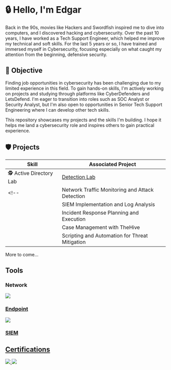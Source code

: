 #  🔒 Hello, I'm Edgar
Back in the 90s, movies like Hackers and Swordfish inspired me to dive into computers, and I discovered hacking and cybersecurity. Over the past 10 years, I have worked as a Tech Support Engineer, which helped me improve my technical and soft skills. For the last 5 years or so, I have trained and immersed myself in Cybersecurity, focusing especially on what caught my attention from the beginning, defensive security.

##  🎯 Objective
Finding job opportunities in cybersecurity has been challenging due to my limited experience in this field. To gain hands-on skills, I'm actively working on projects and studying through platforms like CyberDefenders and LetsDefend. I'm eager to transition into roles such as SOC Analyst or Security Analyst, but I'm also open to opportunities in Senior Tech Support Engineering where I can develop other tech skills.

This repository showcases my projects and the skills I'm building. I hope it helps me land a cybersecurity role and inspires others to gain practical experience.

## 🛡️ Projects

| Skill                                         | Associated Project         |
|-----------------------------------------------|----------------------------|
| 🕵️ Active Directory Lab         | <a href="https://github.com/evargas13/Active-Directory-Lab">Detection Lab</a>|
<!--| Network Traffic Monitoring and Attack Detection | <a href="https://google.com">Detection Lab</a>|
    | SIEM Implementation and Log Analysis      | <a href="https://google.com">Detection Lab|
    | Incident Response Planning and Execution      | SOC Automation Lab|
    | Case Management with TheHive                  | SOC Automation Lab|
    | Scripting and Automation for Threat Mitigation | SOC Automation Lab|-->

More to come...

## Tools

### Network
<div>
    <a href="https://www.wireshark.org">
        <img src="https://img.shields.io/badge/-Wireshark-1679A7?&style=for-the-badge&logo=Wireshark&logoColor=white"/>
    <!--</a>
    <a href="https://suricata.io">
        <img src="https://img.shields.io/badge/-Suricata-EF3B2D?&style=for-the-badge&logo=Suricata&logoColor=white"/>
    </a>        
    <a href="https://zeek.org/">
        <img src="https://img.shields.io/badge/-Zeek-777BB4?&style=for-the-badge&logo=Zeek&logoColor=white"/>
     </a> -->
</div>

### Endpoint 
<div>
    <a href="https://www.vmware.com/products/carbon-black-cloud.html">
        <img src="https://img.shields.io/badge/-Carbon_Black_Cloud-0C0A00?&style=for-the-badge&logo=Carbon+Black&logoColor=white"/>
    <!--</a>
    <a href="https://www.microsoft.com/en-us/security/business/endpoint-security/microsoft-defender-endpoint">
        <img src="https://img.shields.io/badge/-Microsoft_Defender_for_Endpoint-00A4EF?&style=for-the-badge&logo=Microsoft&logoColor=white"/> 
    </a>
    <a href="https://www.rapid7.com/products/velociraptor/">
        <img src="https://img.shields.io/badge/-Velociraptor-4B275F?&style=for-the-badge&logo=Velociraptor&logoColor=white"/>
    </a> -->
</div>

### SIEM
<div>
     <!--<a href="https://azure.microsoft.com/es-es/products/microsoft-sentinel">
        <img src="https://img.shields.io/badge/-Microsoft_Sentinel-0078D4?&style=for-the-badge&logo=Microsoft&logoColor=white"/>
    </a>
    <a href="https://www.splunk.com/en_us/products/enterprise-security.html">
        <img src="https://img.shields.io/badge/-Splunk-F1813F?&style=for-the-badge&logo=Splunk&logoColor=white"/>
    </a>
    <a href="https://www.elastic.co/es/security/siem">
        <img src="https://img.shields.io/badge/-Elastic-005571?&style=for-the-badge&logo=Elastic&logoColor=white"/>
    </a> -->
</div>

## Certifications
<div>
    <a href="https://www.credly.com/badges/e999d3d7-c809-4505-9e27-983e5c02d025/linked_in_profile">
        <img src="https://img.shields.io/badge/-ISC2_CC_Certified-006400?&style=for-the-badge&logo=ISC2&logoColor=white"/>
    </a>
    <a href="https://www.credly.com/badges/f123f4f6-bff4-440d-9b40-97519cb2d8de/linked_in_profile">
        <img src="https://img.shields.io/badge/-CompTIA_Security%2B-EE4C2C?&style=for-the-badge&logo=CompTIA&logoColor=white"/>
    </a>
</div>
